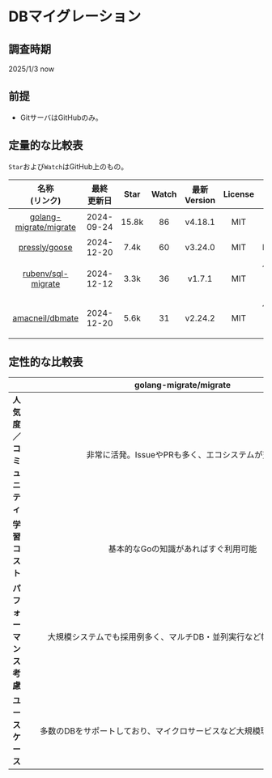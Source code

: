 # DBマイグレーション

## 調査時期

2025/1/3 now

## 前提

- GitサーバはGitHubのみ。

## 定量的な比較表

`Star`および`Watch`はGitHub上のもの。

| 名称<br>(リンク)                                                   | 最終<br>更新日 | Star | Watch | 最新<br>Version | License | 開発元 | ドキュメント                                                         |
| :----------------------------------------------------------: |:------------------:| :----: |:-----:|:-------------:| :-----: | :----------------: | :-------------------------------------------------------------------: |
| [golang-migrate/migrate](https://github.com/golang-migrate/migrate) |     2024-09-24     | 15.8k  |  86   |    v4.18.1    | MIT     | コミュニティ        | [公式リポジトリ](https://github.com/golang-migrate/migrate/tree/master/GETTING_STARTED.md) |
| [pressly/goose](https://github.com/pressly/goose)            |     2024-12-20     | 7.4k   |  60   |    v3.24.0    | MIT     | Pressly           | [README](https://github.com/pressly/goose#readme)                   |
| [rubenv/sql-migrate](https://github.com/rubenv/sql-migrate)  |     2024-12-12     | 3.3k   |  36   |    v1.7.1     | MIT     | 個人/コミュニティ    | [README](https://github.com/rubenv/sql-migrate#readme)               |
| [amacneil/dbmate](https://github.com/amacneil/dbmate)        |     2024-12-20     | 5.6k   |  31   |    v2.24.2    | MIT     | 個人/コミュニティ    | [README](https://github.com/amacneil/dbmate#readme)                  |

## 定性的な比較表

|                                 | golang-migrate/migrate                                                                            | pressly/goose                                                                          | rubenv/sql-migrate                                                                                                 | amacneil/dbmate                                                                                          |
| :-----------------------------: | :------------------------------------------------------------------------------------------------: | :-------------------------------------------------------------------------------------: | :----------------------------------------------------------------------------------------------------------------: | :-------------------------------------------------------------------------------------------------------: |
| **人気度／コミュニティ**         | 非常に活発。IssueやPRも多く、エコシステムが充実　　　　　　　　　　　　　　　　　　　　　　　　　　　　　　 | 比較的人気。シンプルな仕組みで使いやすい　　　　　　　　　　　　　　　　　　　　　　　　　　　　　　　 | コミュニティ規模は中程度。Issueはそこそこ活発　　　　　　　　　　　　　　　　　　　　　　　　　　　　　 | 徐々にユーザが増加中。Docker環境などで使いやすい　　　　　　　　　　　　　　　　　　　　　　　　　　 |
| **学習コスト**                   | 基本的なGoの知識があればすぐ利用可能　　　　　　　　　　　　　　　　　　　　　　　　　　　　　　　　　　　　　 | 直感的なCLIと設定。マイグレーションファイル形式も分かりやすい　　　　　　　　　　　　　　　　　　 | SQLベースのマイグレーションで学習コストは低め　　　　　　　　　　　　　　　　　　　　　　　　　　　　　 | 基本的には簡単に使えるが、特定の要件に合わせた拡張時にやや工夫が必要　　　　　　　　　　　　　　　　 |
| **パフォーマンス考慮**           | 大規模システムでも採用例多く、マルチDB・並列実行など幅広くサポート　　　　　　　　　　　　　　　　　　　 | 大量のマイグレーションにも対応可能だが、運用時に工夫が必要な場合あり　　　　　　　　　　　　　　　　 | 設定次第で性能面の調整が可能。Go以外のプロジェクトからの移行にも活用可能　　　　　　　　　　　　　　　　 | テーブルロックなど利用DBに応じて挙動が異なる点に注意　　　　　　　　　　　　　　　　　　　　　　　　　 |
| **ユースケース**                 | 多数のDBをサポートしており、マイクロサービスなど大規模環境でも広く利用　　　　　　　　　　　　　　　　　　　　 | 迅速に導入したい中小規模プロジェクトやPoCなどに向いている　　　　　　　　　　　　　　　　　　　　　　　　 | SQLを中心に扱うプロジェクトや、シンプルなマイグレーションを望むケース　　　　　　　　　　　　　　　　　　 | コンテナ化した環境で手軽にマイグレーション処理を組み込みたい場合　　　　　　　　　　　　　　　　　　　 |

